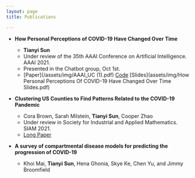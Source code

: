 ```yaml
---
layout: page
title: Publications

---
```

* **How Personal Perceptions of COVID-19 Have Changed Over Time** 
  * **Tianyi Sun**
  * Under review of the 35th AAAI Conference on Artificial Intelligence. AAAI 2021.
  * Presented in the Chatbot group, Oct 1st. 
  *  [Paper](/assets/img/AAAI_UC (1).pdf) [Code](https://github.com/TianyiSun00234/aaai-How-Personal-Perceptions-of-COVID-19-Have-Changed-Over-Time) [Slides](assets/img/How Personal Perceptions Of COVID-19 Have Changed Over Time Slides.pdf) 


* **Clustering US Counties to Find Patterns Related to the COVID-19 Pandemic** 
  * Cora Brown, Sarah Milstein, **Tianyi Sun**, Cooper Zhao
  * Under review in Society for Industrial and Applied Mathematics. SIAM 2021. 
  * [Long Paper](assets/img/Clustering_write_up.pdf)
  
* **A survey of compartmental disease models for predicting the progression of COVID-19**
  * Khoi Mai, **Tianyi Sun**, Hena Ghonia, Skye Ke, Chen Yu, and Jimmy Broomfield
